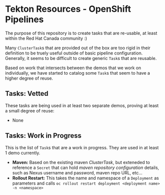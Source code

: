 # Tekton Resources - OpenShift Pipelines

The purpose of this repository is to create tasks that are re-usable, at least within the Red Hat Canada community :)

Many `ClusterTask`s that are provided out of the box are too rigid in their definition to be truely useful outside of basic pipeline configuration.  Generally, it seems to be difficult to create generic `Task`s that are reusable.

Based on work that intersects between the demos that we work on individually, we have started to catalog some `Task`s that seem to have a higher degree of reuse.

## Tasks: Vetted

These tasks are being used in at least two separate demos, proving at least a small degree of reuse:

* None

## Tasks: Work in Progress

This is the list of `Task`s that are a work in progress.  They are used in at least 1 demo currently.

* **Maven:** Based on the existing maven *ClusterTask*, but exteneded to reference a `Secret` that can hold *maven repository configuration* details, such as Nexus username and password, maven repo URL, etc...
* **Rollout Restart:** This takes the name and namespace of a `Deployment` as parameters and calls `oc rollout restart deployment <deployment name> -n <namespace>`
